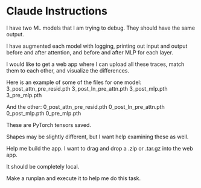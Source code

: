 # Claude Instructions

I have two ML models that I am trying to debug. They should have the same output.

I have augmented each model with logging, printing out input and output before and after attention, and before and after MLP for each layer.

I would like to get a web app where I can upload all these traces, match them to each other, and visualize the differences.

Here is an example of some of the files for one model:
3_post_attn_pre_resid.pth
3_post_ln_pre_attn.pth
3_post_mlp.pth
3_pre_mlp.pth

And the other:
0_post_attn_pre_resid.pth
0_post_ln_pre_attn.pth
0_post_mlp.pth
0_pre_mlp.pth

These are PyTorch tensors saved.

Shapes may be slightly different, but I want help examining these as well.

Help me build the app. I want to drag and drop a .zip or .tar.gz into the web app.

It should be completely local.

Make a runplan and execute it to help me do this task.